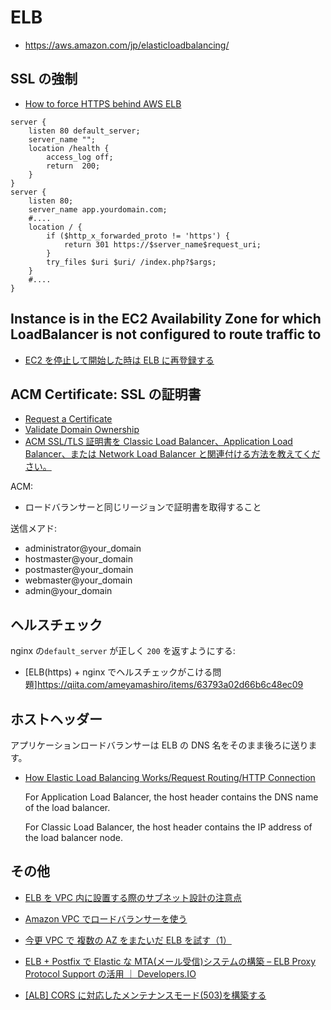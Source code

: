 # ELB

- https://aws.amazon.com/jp/elasticloadbalancing/

## SSL の強制

- [How to force HTTPS behind AWS ELB](https://oanhnn.github.io/2016-02-29/how-to-force-https-behind-aws-elb.html)

```
server {
    listen 80 default_server;
    server_name "";
    location /health {
        access_log off;
        return  200;
    }
}
server {
    listen 80;
    server_name app.yourdomain.com;
    #....
    location / {
        if ($http_x_forwarded_proto != 'https') {
            return 301 https://$server_name$request_uri;
        }
        try_files $uri $uri/ /index.php?$args;
    }
    #....
}
```

## Instance is in the EC2 Availability Zone for which LoadBalancer is not configured to route traffic to

- [EC2 を停止して開始した時は ELB に再登録する](http://dev.classmethod.jp/cloud/aws/elb-re-register/)

## ACM Certificate: SSL の証明書

- [Request a Certificate](https://docs.aws.amazon.com/acm/latest/userguide/gs-acm-request.html)
- [Validate Domain Ownership](https://docs.aws.amazon.com/acm/latest/userguide/gs-acm-validate.html)
- [ACM SSL/TLS 証明書を Classic Load Balancer、Application Load Balancer、または Network Load Balancer と関連付ける方法を教えてください。 ](https://aws.amazon.com/jp/premiumsupport/knowledge-center/associate-acm-certificate-alb-nlb/)

ACM:

- ロードバランサーと同じリージョンで証明書を取得すること

送信メアド:

- administrator@your_domain
- hostmaster@your_domain
- postmaster@your_domain
- webmaster@your_domain
- admin@your_domain

## ヘルスチェック

nginx の`default_server` が正しく `200` を返すようにする:

- [ELB(https) + nginx でヘルスチェックがこける問題]https://qiita.com/ameyamashiro/items/63793a02d66b6c48ec09

## ホストヘッダー

アプリケーションロードバランサーは ELB の DNS 名をそのまま後ろに送ります。

- [How Elastic Load Balancing Works/Request Routing/HTTP Connection](https://docs.aws.amazon.com/elasticloadbalancing/latest/userguide/how-elastic-load-balancing-works.html#request-routing)

  For Application Load Balancer,
  the host header contains the DNS name of the load balancer.

  For Classic Load Balancer,
  the host header contains the IP address of the load balancer node.

## その他

- [ELB を VPC 内に設置する際のサブネット設計の注意点](http://qiita.com/tetor/items/4c9e1aa58da2c5755452)
- [Amazon VPC でロードバランサーを使う](http://dev.classmethod.jp/cloud/amazon-vpc-elb/)
- [今更 VPC で 複数の AZ をまたいだ ELB を試す（1）](http://inokara.hateblo.jp/entry/2013/12/31/010647)
- [ELB + Postfix で Elastic な MTA(メール受信)システムの構築 – ELB Proxy Protocol Support の活用 ｜ Developers.IO](https://dev.classmethod.jp/cloud/aws/build-elastic-mta-by-proxy-protocol-enabled-elb-and-postfix/)

- [[ALB] CORS に対応したメンテナンスモード(503)を構築する](https://zenn.dev/taroshun32/articles/aws-alb-error-cors)
